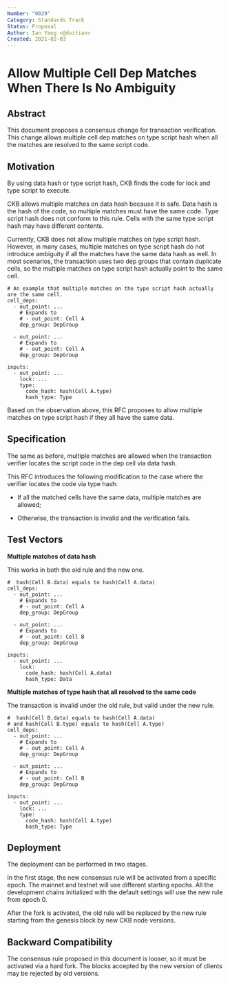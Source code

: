 ```yaml
---
Number: "0029"
Category: Standards Track
Status: Proposal
Author: Ian Yang <@doitian>
Created: 2021-02-03
---
```


# Allow Multiple Cell Dep Matches When There Is No Ambiguity

## Abstract

This document proposes a consensus change for transaction verification. This change allows multiple cell dep matches on type script hash when all the matches are resolved to the same script code.

## Motivation

By using data hash or type script hash, CKB finds the code for lock and type script to execute.

CKB allows multiple matches on data hash because it is safe. Data hash is the hash of the code, so multiple matches must have the same code. Type script hash does not conform to this rule. Cells with the same type script hash may have different contents.

Currently, CKB does not allow multiple matches on type script hash. However, in many cases, multiple matches on type script hash do not introduce ambiguity if all the matches have the same data hash as well. In most scenarios, the transaction uses two dep groups that contain duplicate cells, so the multiple matches on type script hash actually point to the same cell.

```
# An example that multiple matches on the type script hash actually are the same cell.
cell_deps:
  - out_point: ...
    # Expands to
    # - out_point: Cell A
    dep_group: DepGroup

  - out_point: ...
    # Expands to
    # - out_point: Cell A
    dep_group: DepGroup

inputs:
  - out_point: ...
    lock: ...
    type:
      code_hash: hash(Cell A.type)
      hash_type: Type
```

Based on the observation above, this RFC proposes to allow multiple matches on type script hash if they all have the same data.

## Specification

The same as before, multiple matches are allowed when the transaction verifier locates the script code in the dep cell via data hash. 

This RFC introduces the following modification to the case where the verifier locates the code via type hash:

- If all the matched cells have the same data, multiple matches are allowed;

- Otherwise, the transaction is invalid and the verification fails.

## Test Vectors

**Multiple matches of data hash**

This works in both the old rule and the new one.

```
#  hash(Cell B.data) equals to hash(Cell A.data)
cell_deps:
  - out_point: ...
    # Expands to
    # - out_point: Cell A
    dep_group: DepGroup

  - out_point: ...
    # Expands to
    # - out_point: Cell B
    dep_group: DepGroup

inputs:
  - out_point: ...
    lock:
      code_hash: hash(Cell A.data)
      hash_type: Data
```

**Multiple matches of type hash that all resolved to the same code**

The transaction is invalid under the old rule, but valid under the new rule.

```
#  hash(Cell B.data) equals to hash(Cell A.data)
# and hash(Cell B.type) equals to hash(Cell A.type)
cell_deps:
  - out_point: ...
    # Expands to
    # - out_point: Cell A
    dep_group: DepGroup

  - out_point: ...
    # Expands to
    # - out_point: Cell B
    dep_group: DepGroup

inputs:
  - out_point: ...
    lock: ...
    type:
      code_hash: hash(Cell A.type)
      hash_type: Type
```

## Deployment

The deployment can be performed in two stages.

In the first stage, the new consensus rule will be activated from a specific epoch. The mainnet and testnet will use different starting epochs. All the development chains initialized with the default settings will use the new rule from epoch 0.

After the fork is activated, the old rule will be replaced by the new rule starting from the genesis block by new CKB node versions.

## Backward Compatibility

The consensus rule proposed in this document is looser, so it must be activated via a hard fork. The blocks accepted by the new version of clients may be rejected by old versions.
